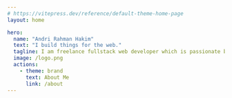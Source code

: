 ```yaml
---
# https://vitepress.dev/reference/default-theme-home-page
layout: home

hero:
  name: "Andri Rahman Hakim"
  text: "I build things for the web."
  tagline: I am freelance fullstack web developer which is passionate build various web application ranging from full website development to small programming jobs.
  image: /logo.png
  actions:
    - theme: brand
      text: About Me
      link: /about
---
```


